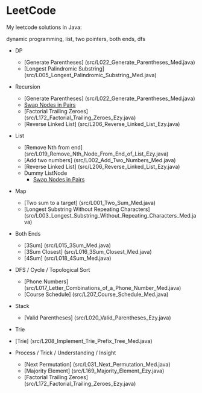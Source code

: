 # LeetCode
My leetcode solutions in Java:

dynamic programming, list, two pointers, both ends, dfs

* DP
  * [Generate Parentheses] (src/L022_Generate_Parentheses_Med.java)
  * [Longest Palindromic Substring] (src/L005_Longest_Palindromic_Substring_Med.java)


* Recursion
  * [Generate Parentheses] (src/L022_Generate_Parentheses_Med.java)
  * [Swap Nodes in Pairs](src/L024_Swap_Nodes_in_Pairs_Med.java)
  * [Factorial Trailing Zeroes] (src/L172_Factorial_Trailing_Zeroes_Ezy.java)
  * [Reverse Linked List] (src/L206_Reverse_Linked_List_Ezy.java)


* List
  * [Remove Nth from end] (src/L019_Remove_Nth_Node_From_End_of_List_Ezy.java)
  * [Add two numbers] (src/L002_Add_Two_Numbers_Med.java)
  * [Reverse Linked List] (src/L206_Reverse_Linked_List_Ezy.java)
  * Dummy ListNode
    * [Swap Nodes in Pairs](src/L024_Swap_Nodes_in_Pairs_Med.java)


* Map
  * [Two sum to a target] (src/L001_Two_Sum_Med.java) 
  * [Longest Substring Without Repeating Characters] (src/L003_Longest_Substring_Without_Repeating_Characters_Med.java)


* Both Ends
  * [3Sum] (src/L015_3Sum_Med.java) 
  * [3Sum Closest] (src/L016_3Sum_Closest_Med.java)
  * [4Sum] (src/L018_4Sum_Med.java)


* DFS / Cycle / Topological Sort
  * [Phone Numbers] (src/L017_Letter_Combinations_of_a_Phone_Number_Med.java)
  * [Course Schedule] (src/L207_Course_Schedule_Med.java)


* Stack
  * [Valid Parentheses] (src/L020_Valid_Parentheses_Ezy.java)


* Trie
 * [Trie] (src/L208_Implement_Trie_Prefix_Tree_Med.java)


* Process / Trick / Understanding / Insight
  * [Next Permutation] (src/L031_Next_Permutation_Med.java)
  * [Majority Element] (src/L169_Majority_Element_Ezy.java)
  * [Factorial Trailing Zeroes] (src/L172_Factorial_Trailing_Zeroes_Ezy.java)
